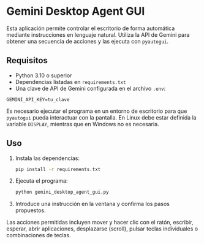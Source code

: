 # Gemini Desktop Agent GUI

Esta aplicación permite controlar el escritorio de forma automática mediante instrucciones en lenguaje natural. Utiliza la API de Gemini para obtener una secuencia de acciones y las ejecuta con `pyautogui`.

## Requisitos

- Python 3.10 o superior
- Dependencias listadas en `requirements.txt`
- Una clave de API de Gemini configurada en el archivo `.env`:

 ```env
 GEMINI_API_KEY=tu_clave
 ```

Es necesario ejecutar el programa en un entorno de escritorio para que `pyautogui` pueda interactuar con la pantalla. 
En Linux debe estar definida la variable `DISPLAY`, mientras que en Windows no es necesaria.

## Uso

1. Instala las dependencias:
   ```bash
   pip install -r requirements.txt
   ```
2. Ejecuta el programa:
   ```bash
   python gemini_desktop_agent_gui.py
   ```
3. Introduce una instrucción en la ventana y confirma los pasos propuestos.

Las acciones permitidas incluyen mover y hacer clic con el ratón, escribir, esperar, abrir aplicaciones, desplazarse (scroll), pulsar teclas individuales o combinaciones de teclas.
